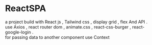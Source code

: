# ReactSPA
a project build with React js , Tailwind css , display grid , flex And API . </br>
use Axios , react router dom , animate.css , react-css-burger , react-google-login . </br>
for passing data to another component use Context
